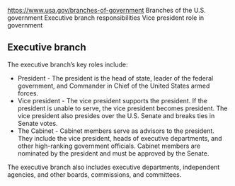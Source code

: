 

https://www.usa.gov/branches-of-government
Branches of the U.S. government
Executive branch responsibilities
Vice president role in government

Executive branch
----------------

The executive branch’s key roles include:

* President - The president is the head of state, leader of the federal government, and Commander in Chief of the United States armed forces.
* Vice president - The vice president supports the president. If the president is unable to serve, the vice president becomes president. The vice president also presides over the U.S. Senate and breaks ties in Senate votes.
* The Cabinet - Cabinet members serve as advisors to the president. They include the vice president, heads of executive departments, and other high-ranking government officials. Cabinet members are nominated by the president and must be approved by the Senate.

The executive branch also includes executive departments, independent agencies, and other boards, commissions, and committees.
